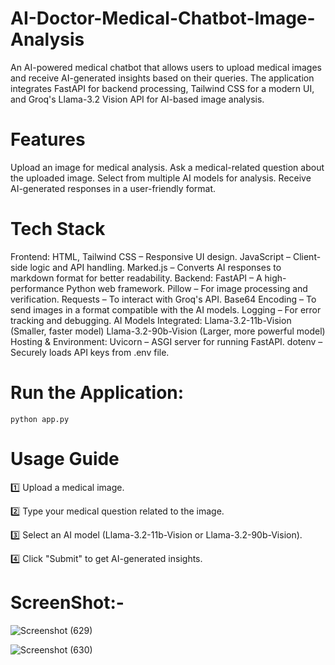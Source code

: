 # AI-Doctor-Medical-Chatbot-Image-Analysis

An AI-powered medical chatbot that allows users to upload medical images and receive AI-generated insights based on their queries. The application integrates FastAPI for backend processing, Tailwind CSS for a modern UI, and Groq's Llama-3.2 Vision API for AI-based image analysis.

# Features
Upload an image for medical analysis.
Ask a medical-related question about the uploaded image.
Select from multiple AI models for analysis.
Receive AI-generated responses in a user-friendly format.

# Tech Stack
  Frontend:
HTML, Tailwind CSS – Responsive UI design.
JavaScript – Client-side logic and API handling.
Marked.js – Converts AI responses to markdown format for better readability.
  Backend:
FastAPI – A high-performance Python web framework.
Pillow – For image processing and verification.
Requests – To interact with Groq's API.
Base64 Encoding – To send images in a format compatible with the AI models.
Logging – For error tracking and debugging.
  AI Models Integrated:
Llama-3.2-11b-Vision (Smaller, faster model)
Llama-3.2-90b-Vision (Larger, more powerful model)
Hosting & Environment:
Uvicorn – ASGI server for running FastAPI.
dotenv – Securely loads API keys from .env file.

# Run the Application:
    python app.py

# Usage Guide
1️⃣ Upload a medical image.

2️⃣ Type your medical question related to the image.

3️⃣ Select an AI model (Llama-3.2-11b-Vision or Llama-3.2-90b-Vision).

4️⃣ Click "Submit" to get AI-generated insights.

# ScreenShot:-

![Screenshot (629)](https://github.com/user-attachments/assets/e8e6341c-902a-416d-8e62-a1de255160aa)

![Screenshot (630)](https://github.com/user-attachments/assets/d17997f8-192b-4ba6-a6ff-8b099a822b58)


